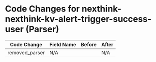 # Code Changes for nexthink-nexthink-kv-alert-trigger-success-user (Parser)

| Code Change | Field Name | Before | After |
|-------------|------------|--------|-------|
| removed_parser | N/A |  | N/A |